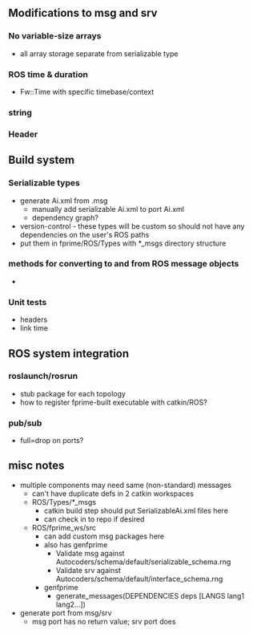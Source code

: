 ## Modifications to msg and srv

### No variable-size arrays
- all array storage separate from serializable type

### ROS time & duration
- Fw::Time with specific timebase/context

### string

### Header

## Build system

### Serializable types
- generate Ai.xml from .msg
  - manually add serializable Ai.xml to port Ai.xml
  - dependency graph?
- version-control - these types will be custom so should not have any dependencies on the user's ROS paths
- put them in fprime/ROS/Types with *_msgs directory structure

### methods for converting to and from ROS message objects
- 

### Unit tests
- headers
- link time

## ROS system integration

### roslaunch/rosrun
- stub package for each topology
- how to register fprime-built executable with catkin/ROS?

### pub/sub
- full=drop on ports?


## misc notes
- multiple components may need same (non-standard) messages
  - can't have duplicate defs in 2 catkin workspaces
  - ROS/Types/*_msgs
    - catkin build step should put SerializableAi.xml files here
    - can check in to repo if desired
  - ROS/fprime_ws/src
    - can add custom msg packages here
    - also has genfprime
      - Validate msg against Autocoders/schema/default/serializable_schema.rng
      - Validate srv against Autocoders/schema/default/interface_schema.rng
    - genfprime
      - generate_messages(DEPENDENCIES deps [LANGS lang1 lang2...])
- generate port from msg/srv
  - msg port has no return value; srv port does
